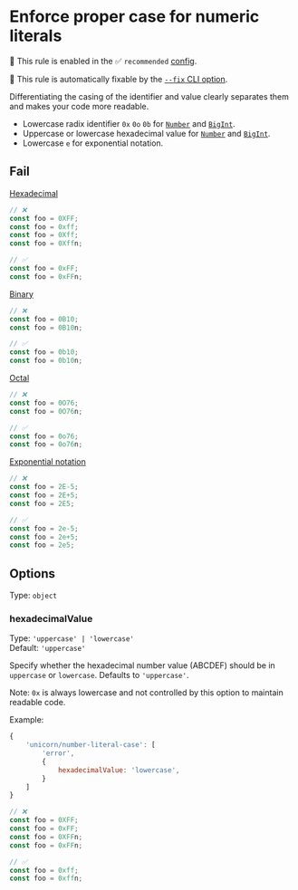 # Enforce proper case for numeric literals

💼 This rule is enabled in the ✅ `recommended` [config](https://github.com/sindresorhus/eslint-plugin-unicorn#preset-configs-eslintconfigjs).

🔧 This rule is automatically fixable by the [`--fix` CLI option](https://eslint.org/docs/latest/user-guide/command-line-interface#--fix).

<!-- end auto-generated rule header -->
<!-- Do not manually modify this header. Run: `npm run fix:eslint-docs` -->

Differentiating the casing of the identifier and value clearly separates them and makes your code more readable.

- Lowercase radix identifier `0x` `0o` `0b` for [`Number`](https://developer.mozilla.org/en-US/docs/Web/JavaScript/Data_structures#Number_type) and [`BigInt`](https://developer.mozilla.org/en-US/docs/Web/JavaScript/Data_structures#BigInt_type).
- Uppercase or lowercase hexadecimal value for [`Number`](https://developer.mozilla.org/en-US/docs/Web/JavaScript/Data_structures#Number_type) and [`BigInt`](https://developer.mozilla.org/en-US/docs/Web/JavaScript/Data_structures#BigInt_type).
- Lowercase `e` for exponential notation.

## Fail

[Hexadecimal](https://developer.mozilla.org/en-US/docs/Web/JavaScript/Reference/Lexical_grammar#Hexadecimal)

```js
// ❌
const foo = 0XFF;
const foo = 0xff;
const foo = 0Xff;
const foo = 0Xffn;

// ✅
const foo = 0xFF;
const foo = 0xFFn;
```

[Binary](https://developer.mozilla.org/en-US/docs/Web/JavaScript/Reference/Lexical_grammar#Binary)

```js
// ❌
const foo = 0B10;
const foo = 0B10n;

// ✅
const foo = 0b10;
const foo = 0b10n;
```

[Octal](https://developer.mozilla.org/en-US/docs/Web/JavaScript/Reference/Lexical_grammar#Octal)

```js
// ❌
const foo = 0O76;
const foo = 0O76n;

// ✅
const foo = 0o76;
const foo = 0o76n;
```

[Exponential notation](https://developer.mozilla.org/en-US/docs/Web/JavaScript/Reference/Lexical_grammar#Exponential)

```js
// ❌
const foo = 2E-5;
const foo = 2E+5;
const foo = 2E5;

// ✅
const foo = 2e-5;
const foo = 2e+5;
const foo = 2e5;
```

## Options

Type: `object`

### hexadecimalValue

Type: `'uppercase' | 'lowercase'`\
Default: `'uppercase'`

Specify whether the hexadecimal number value (ABCDEF) should be in `uppercase` or `lowercase`. Defaults to `'uppercase'`.

Note: `0x` is always lowercase and not controlled by this option to maintain readable code.

Example:

```js
{
	'unicorn/number-literal-case': [
		'error',
		{
			hexadecimalValue: 'lowercase',
		}
	]
}
```

```js
// ❌
const foo = 0XFF;
const foo = 0xFF;
const foo = 0XFFn;
const foo = 0xFFn;

// ✅
const foo = 0xff;
const foo = 0xffn;
```
